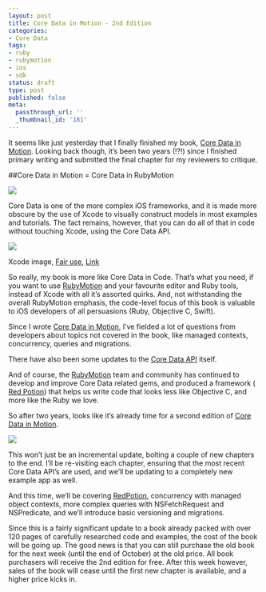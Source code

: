```yaml
---
layout: post
title: Core Data in Motion - 2nd Edition
categories:
- Core Data
tags:
- ruby
- rubymotion
- ios
- sdk
status: draft
type: post
published: false
meta:
  passthrough_url: ''
  _thumbnail_id: '181'
---
```


It seems like just yesterday that I finally finished my book, 
[Core Data in Motion](http://coredatainmotion.com).  Looking back though, it’s been two years (!?!) since I finished primary writing and submitted the final chapter for my reviewers to critique.

##Core Data in Motion = Core Data in RubyMotion


  
      
![](/squarespace_images/static_50d2902fe4b0959a0871a12c_50d29312e4b04687d9db341b_580e9590725e25ff5489b011_1477350808919__img.png_)
  


Core Data is one of the more complex iOS frameworks, and it is made more obscure by the use of Xcode to visually construct models in most examples and tutorials. The fact remains, however, that you can do all of that in code without touching Xcode, using the Core Data API.

  
      
![](/squarespace_images/static_50d2902fe4b0959a0871a12c_50d29312e4b04687d9db341b_580e95cd725e25ff5489b3d8_1477350868043__img.png_)
  


Xcode image, 
[Fair use](//en.wikipedia.org/wiki/File:Xcode_icon.png), 
[Link](https://en.wikipedia.org/w/index.php?curid=14259496)

So really, my book is more like 
Core Data in Code.  That’s what you need, if you want to use 
[RubyMotion](http://www.rubymotion.com) and your favourite editor and Ruby tools, instead of Xcode with all it’s assorted quirks. And, not withstanding the overall RubyMotion emphasis, the code-level focus of this book is valuable to iOS developers of all persuasions (Ruby, Objective C, Swift).

Since I wrote 
[Core Data in Motion](http://coredatainmotion.com), I’ve fielded a lot of questions from developers about topics not covered in the book, like managed contexts, concurrency, queries and migrations.

There have also been some updates to the 
[Core Data API](https://developer.apple.com/library/content/releasenotes/General/WhatNewCoreData2016/ReleaseNotes.html) itself.

And of course, the 
[RubyMotion](http://www.rubymotion.com) team and community has continued to develop and improve Core Data related gems, and produced a framework (
[Red Potion](http://docs.redpotion.org/en/latest/)) that helps us write code that looks less like Objective C, and more like the Ruby we love.

So after two years, looks like it’s already time for a second edition of 
[Core Data in Motion](http://coredatainmotion.com).

  
      
![](/squarespace_images/static_50d2902fe4b0959a0871a12c_50d29312e4b04687d9db341b_580e96192e69cf6ad145222f_1477350948341__img.png_)
  


This won’t just be an incremental update, bolting a couple of new chapters to the end. I’ll be re-visiting each chapter, ensuring that the most recent Core Data API’s are used, and we’ll be updating to a completely new example app as well.

And this time, we’ll be covering 
[RedPotion](http://docs.redpotion.org/en/latest/), concurrency with managed object contexts, more complex queries with NSFetchRequest and NSPredicate, and we’ll introduce basic versioning and migrations.

Since this is a fairly significant update to a book already packed with over 120 pages of carefully researched code and examples, the cost of the book 
will be going up. The good news is that you can still purchase the old book for the next week (until the end of October) at the old price. All book purchasers will receive the 2nd edition 
for free. After this week however, sales of the book will cease until the first new chapter is available, and a higher price kicks in.
